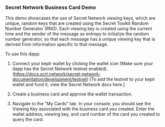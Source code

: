 ### Secret Network Business Card Demo

This demo showcases the use of Secret Network viewing keys, which are unique, random keys that are created using the Secret Toolkit Random Number Generator (RNG). Each viewing key is created using the current time and the sender of the message as entropy to initialize the random number generator, so that each message has a unique viewing key that is derived from information specific to that message.

To use this dapp:

1. Connect your keplr wallet by clicking the wallet icon (Make sure your dapp has the Secret Network testnet enabled). (https://docs.scrt.network/secret-network-documentation/development/testnet) [To add the testnet to your keplr wallet and fund it, view the Secret Network docs here.]

2. Create a business card and approve the wallet transaction.

3. Navigate to the "My Cards" tab. In your console, you should see the Viewing Key associated with the business card you created. Enter the wallet address, viewing key, and card number of the card you created to query the card.
